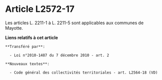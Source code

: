 # Article L2572-17

Les articles L. 2211-1 à L. 2211-5 sont applicables aux communes de Mayotte.

**Liens relatifs à cet article**

	**Transféré par**:

	  - Loi n°2010-1487 du 7 décembre 2010 - art. 2

	**Nouveaux textes**:

	  - Code général des collectivités territoriales - art. L2564-18 (VD)
